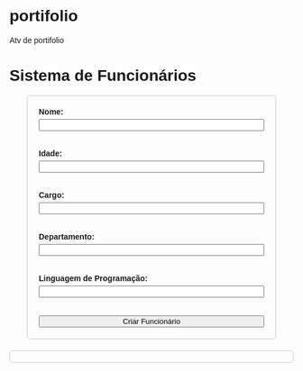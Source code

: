 # portifolio
Atv de portifolio
<!DOCTYPE html>
<html>
<head>
  <title>Sistema de Funcionários</title>
  <style>
    body {
      font-family: sans-serif;
      margin: 0;
      padding: 20px;
    }

    h1 {
      text-align: center;
      margin-bottom: 20px;
    }

    form {
      display: flex;
      flex-direction: column;
      width: 400px;
      margin: 0 auto;
      padding: 20px;
      border: 1px solid #ccc;
      border-radius: 5px;
    }

    label {
      margin-bottom: 5px;
      font-weight: bold;
    }

    input[type="text"],
    input[type="number"] {
      padding: 10px;
      border: 1px solid #ccc;
      border-radius: 3px;
      margin-bottom: 15px;
    }

    button[type="submit"] {
      background-color: #4CAF50;
      color: white;
      padding: 10px 20px;
      border: none;
      border-radius: 3px;
      cursor: pointer;
    }

    #resultado {
      margin-top: 20px;
      padding: 10px;
      border: 1px solid #ccc;
      border-radius: 5px;
      font-size: 16px;
    }

    #resultado p {
      margin-bottom: 5px;
    }
  </style>
</head>
<body>
  <h1>Sistema de Funcionários</h1>
  <form id="form-funcionario">
    <label for="nome">Nome:</label>
    <input type="text" id="nome" name="nome" required><br><br>
    <label for="idade">Idade:</label>
    <input type="number" id="idade" name="idade" required><br><br>
    <label for="cargo">Cargo:</label>
    <input type="text" id="cargo" name="cargo" required><br><br>
    <label for="departamento">Departamento:</label>
    <input type="text" id="departamento" name="departamento"><br><br>
    <label for="linguagem">Linguagem de Programação:</label>
    <input type="text" id="linguagem" name="linguagem"><br><br>
    <button type="submit">Criar Funcionário</button>
  </form>

  <div id="resultado"></div>

  <script>
    class Funcionario {
      constructor(nome, idade, cargo) {
        if (!nome || !idade || !cargo) {
          throw new Error("Nome, idade e cargo são obrigatórios.");
        }
        this.nome = nome;
        this.idade = idade;
        this.cargo = cargo;
      }

      seApresentar() {
        return `Olá, meu nome é ${this.nome}, tenho ${this.idade} anos e trabalho como ${this.cargo}.`;
      }

      trabalhar() {
        return `${this.nome} está trabalhando como ${this.cargo}.`;
      }
    }

    class Gerente extends Funcionario {
      constructor(nome, idade, cargo, departamento) {
        super(nome, idade, cargo);
        this.departamento = departamento;
      }

      gerenciar() {
        return `${this.nome} está gerenciando o departamento ${this.departamento}.`;
      }
    }

    class Desenvolvedor extends Funcionario {
      constructor(nome, idade, cargo, linguagem) {
        super(nome, idade, cargo);
        this.linguagem = linguagem;
      }

      programar() {
        return `${this.nome} está programando em ${this.linguagem}.`;
      }
    }

    function exibirErro(erro) {
      const resultado = document.getElementById('resultado');
      resultado.innerHTML = `<p style="color: red;">${erro.message}</p>`;
    }

    const formFuncionario = document.getElementById('form-funcionario');
    formFuncionario.addEventListener('submit', (event) => {
      event.preventDefault();

      try {
        const nome = document.getElementById('nome').value;
        const idade = parseInt(document.getElementById('idade').value);
        const cargo = document.getElementById('cargo').value;
        const departamento = document.getElementById('departamento').value;
        const linguagem = document.getElementById('linguagem').value;

        // Verifica se todos os campos obrigatórios estão preenchidos
        if (!nome || !idade || !cargo) {
          throw new Error("Nome, idade e cargo são obrigatórios.");
        }

        let funcionario;
        if (departamento) {
          funcionario = new Gerente(nome, idade, cargo, departamento);
        } else if (linguagem) {
          funcionario = new Desenvolvedor(nome, idade, cargo, linguagem);
        } else {
          funcionario = new Funcionario(nome, idade, cargo);
        }

        const resultado = document.getElementById('resultado');
        resultado.innerHTML = `
          <p>${funcionario.seApresentar()}</p>
          <p>${funcionario.trabalhar()}</p>
          ${departamento ? `<p>${funcionario.gerenciar()}</p>` : ''}
          ${linguagem ? `<p>${funcionario.programar()}</p>` : ''}
        `;

      } catch (error) {
        exibirErro(error);
      }
    });
  </script>
</body>
</html>

